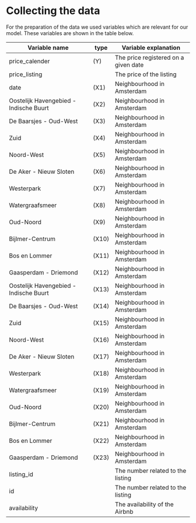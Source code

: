 # Collecting the data
For the preparation of the data we used variables which are relevant for our model. These variables are shown in the table below. 

| **Variable name**                     | type  | **Variable explanation**              |
| --------------------------------------|-------|---------------------------------------|
| price_calender                        |  (Y)  | The price registered on a given date  |
| price_listing                         |       | The price of the listing              |
| date                                  | (X1)  | Neighbourhood in Amsterdam            |
| Oostelijk Havengebied -Indische Buurt | (X2)  | Neighbourhood in Amsterdam            |
| De Baarsjes - Oud-West                | (X3)  | Neighbourhood in Amsterdam            | 
| Zuid                                  | (X4)  | Neighbourhood in Amsterdam            |
| Noord-West                            | (X5)  | Neighbourhood in Amsterdam            |
| De Aker - Nieuw Sloten                | (X6)  | Neighbourhood in Amsterdam            |
| Westerpark                            | (X7)  | Neighbourhood in Amsterdam            |
| Watergraafsmeer                       | (X8)  | Neighbourhood in Amsterdam            |
| Oud-Noord                             | (X9)  | Neighbourhood in Amsterdam            |
| Bijlmer-Centrum                       | (X10) | Neighbourhood in Amsterdam            |
| Bos en Lommer                         | (X11) | Neighbourhood in Amsterdam            |
| Gaasperdam - Driemond                 | (X12) | Neighbourhood in Amsterdam            |
| Oostelijk Havengebied -Indische Buurt | (X13) | Neighbourhood in Amsterdam            |
| De Baarsjes - Oud-West                | (X14) | Neighbourhood in Amsterdam            |
| Zuid                                  | (X15) | Neighbourhood in Amsterdam            |
| Noord-West                            | (X16) | Neighbourhood in Amsterdam            |
| De Aker - Nieuw Sloten                | (X17) | Neighbourhood in Amsterdam            |
| Westerpark                            | (X18) | Neighbourhood in Amsterdam            |
| Watergraafsmeer                       | (X19) | Neighbourhood in Amsterdam            |
| Oud-Noord                             | (X20) | Neighbourhood in Amsterdam            |
| Bijlmer-Centrum                       | (X21) | Neighbourhood in Amsterdam            |
| Bos en Lommer                         | (X22) | Neighbourhood in Amsterdam            |
| Gaasperdam - Driemond                 | (X23) | Neighbourhood in Amsterdam            |
| listing_id                            |       | The number related to the listing     |
| id                                    |       | The number related to the listing     |
| availability                          |       | The availability of the Airbnb        |

